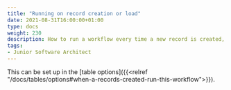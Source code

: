 ```yaml
---
title: "Running on record creation or load"
date: 2021-08-31T16:00:00+01:00
type: docs
weight: 230
description: How to run a workflow every time a new record is created, or optionally, opened
tags:
- Junior Software Architect
---
```

This can be set up in the [table options]({{<relref "/docs/tables/options#when-a-records-created-run-this-workflow">}}).
